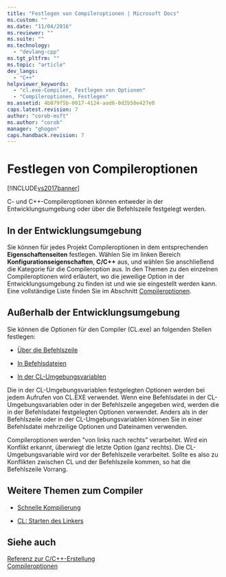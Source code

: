```yaml
---
title: "Festlegen von Compileroptionen | Microsoft Docs"
ms.custom: ""
ms.date: "11/04/2016"
ms.reviewer: ""
ms.suite: ""
ms.technology: 
  - "devlang-cpp"
ms.tgt_pltfrm: ""
ms.topic: "article"
dev_langs: 
  - "C++"
helpviewer_keywords: 
  - "cl.exe-Compiler, Festlegen von Optionen"
  - "Compileroptionen, Festlegen"
ms.assetid: 4b079f5b-0017-4124-aad6-0d2b58e427e0
caps.latest.revision: 7
author: "corob-msft"
ms.author: "corob"
manager: "ghogen"
caps.handback.revision: 7
---
```

# Festlegen von Compileroptionen
[!INCLUDE[vs2017banner](../../assembler/inline/includes/vs2017banner.md)]

C\- und C\+\+\-Compileroptionen können entweder in der Entwicklungsumgebung oder über die Befehlszeile festgelegt werden.  
  
## In der Entwicklungsumgebung  
 Sie können für jedes Projekt Compileroptionen in dem entsprechenden **Eigenschaftenseiten** festlegen.  Wählen Sie im linken Bereich **Konfigurationseigenschaften**, **C\/C\+\+** aus, und wählen Sie anschließend die Kategorie für die Compileroption aus.  In den Themen zu den einzelnen Compileroptionen wird erläutert, wo die jeweilige Option in der Entwicklungsumgebung zu finden ist und wie sie eingestellt werden kann.  Eine vollständige Liste finden Sie im Abschnitt [Compileroptionen](../../build/reference/compiler-options.md).  
  
## Außerhalb der Entwicklungsumgebung  
 Sie können die Optionen für den Compiler \(CL.exe\) an folgenden Stellen festlegen:  
  
-   [Über die Befehlszeile](../../build/reference/compiler-command-line-syntax.md)  
  
-   [In Befehlsdateien](../../build/reference/cl-command-files.md)  
  
-   [In der CL\-Umgebungsvariablen](../../build/reference/cl-environment-variables.md)  
  
 Die in der CL\-Umgebungsvariablen festgelegten Optionen werden bei jedem Aufrufen von CL.EXE verwendet.  Wenn eine Befehlsdatei in der CL\-Umgebungsvariablen oder in der Befehlszeile angegeben wird, werden die in der Befehlsdatei festgelegten Optionen verwendet.  Anders als in der Befehlszeile oder in der CL\-Umgebungsvariablen können Sie in einer Befehlsdatei mehrzeilige Optionen und Dateinamen verwenden.  
  
 Compileroptionen werden "von links nach rechts" verarbeitet. Wird ein Konflikt erkannt, überwiegt die letzte Option \(ganz rechts\).  Die CL\-Umgebungsvariable wird vor der Befehlszeile verarbeitet. Sollte es also zu Konflikten zwischen CL und der Befehlszeile kommen, so hat die Befehlszeile Vorrang.  
  
## Weitere Themen zum Compiler  
  
-   [Schnelle Kompilierung](../../build/reference/fast-compilation.md)  
  
-   [CL: Starten des Linkers](../../build/reference/cl-invokes-the-linker.md)  
  
## Siehe auch  
 [Referenz zur C\/C\+\+\-Erstellung](../../build/reference/c-cpp-building-reference.md)   
 [Compileroptionen](../../build/reference/compiler-options.md)
